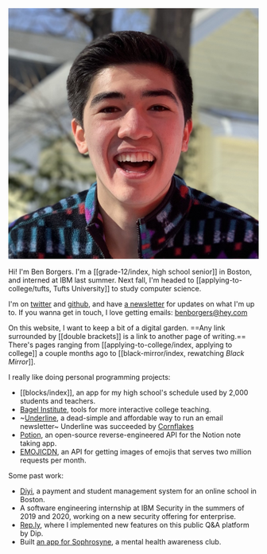 <img src="/assets/me.jpg" alt="" class="h-24 w-24 rounded-full">

Hi! I'm Ben Borgers. I'm a [[grade-12/index, high school senior]] in Boston, and interned at IBM last summer. Next fall, I'm headed to [[applying-to-college/tufts, Tufts University]] to study computer science.

I'm on [twitter](https://twitter.com/benborgers) and [github](https://github.com/benborgers), and have [a newsletter](https://cornflakes.app/subscribe/0c199cfb-75d7-40ff-8866-f0e77d0b7072) for updates on what I'm up to. If you wanna get in touch, I love getting emails: benborgers@hey.com

On this website, I want to keep a bit of a digital garden. ==Any link surrounded by [\[double brackets]] is a link to another page of writing.== There's pages ranging from [[applying-to-college/index, applying to college]] a couple months ago to [[black-mirror/index, rewatching _Black Mirror_]].

I really like doing personal programming projects:

- [[blocks/index]], an app for my high school's schedule used by 2,000 students and teachers.
- [Bagel Institute](https://bagel.institute), tools for more interactive college teaching.
- ~[Underline](https://underline.email), a dead-simple and affordable way to run an email newsletter~ Underline was succeeded by [Cornflakes](https://cornflakes.app)
- [Potion](https://github.com/benborgers/potion), an open-source reverse-engineered API for the Notion note taking app.
- [EMOJICDN](https://emojicdn.elk.sh), an API for getting images of emojis that serves two million requests per month.

Some past work:

- [Diyi](https://diyiboston.com), a payment and student management system for an online school in Boston.
- A software engineering internship at IBM Security in the summers of 2019 and 2020, working on a new security offering for enterprise.
- [Rep.ly](https://rep.ly), where I implemented new features on this public Q&A platform by Dip.
- Built [an app for Sophrosyne](https://sophrosyne.now.sh), a mental health awareness club.
